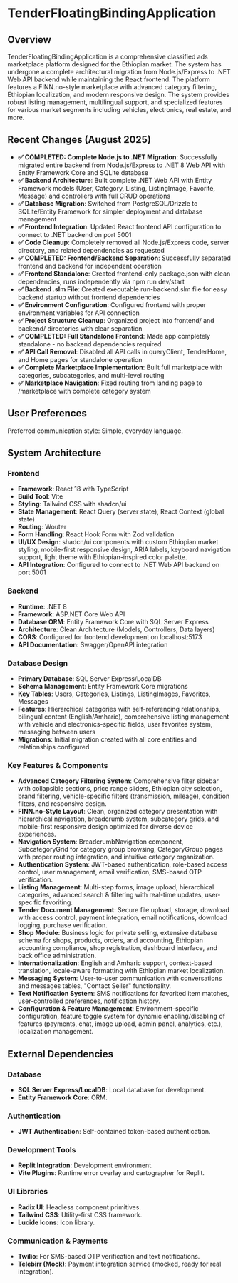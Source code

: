 # TenderFloatingBindingApplication

## Overview
TenderFloatingBindingApplication is a comprehensive classified ads marketplace platform designed for the Ethiopian market. The system has undergone a complete architectural migration from Node.js/Express to .NET Web API backend while maintaining the React frontend. The platform features a FINN.no-style marketplace with advanced category filtering, Ethiopian localization, and modern responsive design. The system provides robust listing management, multilingual support, and specialized features for various market segments including vehicles, electronics, real estate, and more.

## Recent Changes (August 2025)
- **✅ COMPLETED: Complete Node.js to .NET Migration**: Successfully migrated entire backend from Node.js/Express to .NET 8 Web API with Entity Framework Core and SQLite database
- **✅ Backend Architecture**: Built complete .NET Web API with Entity Framework models (User, Category, Listing, ListingImage, Favorite, Message) and controllers with full CRUD operations  
- **✅ Database Migration**: Switched from PostgreSQL/Drizzle to SQLite/Entity Framework for simpler deployment and database management
- **✅ Frontend Integration**: Updated React frontend API configuration to connect to .NET backend on port 5001
- **✅ Code Cleanup**: Completely removed all Node.js/Express code, server directory, and related dependencies as requested
- **✅ COMPLETED: Frontend/Backend Separation**: Successfully separated frontend and backend for independent operation
- **✅ Frontend Standalone**: Created frontend-only package.json with clean dependencies, runs independently via npm run dev/start
- **✅ Backend .slm File**: Created executable run-backend.slm file for easy backend startup without frontend dependencies
- **✅ Environment Configuration**: Configured frontend with proper environment variables for API connection
- **✅ Project Structure Cleanup**: Organized project into frontend/ and backend/ directories with clear separation
- **✅ COMPLETED: Full Standalone Frontend**: Made app completely standalone - no backend dependencies required
- **✅ API Call Removal**: Disabled all API calls in queryClient, TenderHome, and Home pages for standalone operation
- **✅ Complete Marketplace Implementation**: Built full marketplace with categories, subcategories, and multi-level routing
- **✅ Marketplace Navigation**: Fixed routing from landing page to /marketplace with complete category system

## User Preferences
Preferred communication style: Simple, everyday language.

## System Architecture

### Frontend
- **Framework**: React 18 with TypeScript
- **Build Tool**: Vite
- **Styling**: Tailwind CSS with shadcn/ui
- **State Management**: React Query (server state), React Context (global state)
- **Routing**: Wouter
- **Form Handling**: React Hook Form with Zod validation
- **UI/UX Design**: shadcn/ui components with custom Ethiopian market styling, mobile-first responsive design, ARIA labels, keyboard navigation support, light theme with Ethiopian-inspired color palette.
- **API Integration**: Configured to connect to .NET Web API backend on port 5001

### Backend
- **Runtime**: .NET 8
- **Framework**: ASP.NET Core Web API
- **Database ORM**: Entity Framework Core with SQL Server Express
- **Architecture**: Clean Architecture (Models, Controllers, Data layers)
- **CORS**: Configured for frontend development on localhost:5173
- **API Documentation**: Swagger/OpenAPI integration

### Database Design
- **Primary Database**: SQL Server Express/LocalDB
- **Schema Management**: Entity Framework Core migrations
- **Key Tables**: Users, Categories, Listings, ListingImages, Favorites, Messages
- **Features**: Hierarchical categories with self-referencing relationships, bilingual content (English/Amharic), comprehensive listing management with vehicle and electronics-specific fields, user favorites system, messaging between users
- **Migrations**: Initial migration created with all core entities and relationships configured

### Key Features & Components
- **Advanced Category Filtering System**: Comprehensive filter sidebar with collapsible sections, price range sliders, Ethiopian city selection, brand filtering, vehicle-specific filters (transmission, mileage), condition filters, and responsive design.
- **FINN.no-Style Layout**: Clean, organized category presentation with hierarchical navigation, breadcrumb system, subcategory grids, and mobile-first responsive design optimized for diverse device experiences.
- **Navigation System**: BreadcrumbNavigation component, SubcategoryGrid for category group browsing, CategoryGroup pages with proper routing integration, and intuitive category organization.
- **Authentication System**: JWT-based authentication, role-based access control, user management, email verification, SMS-based OTP verification.
- **Listing Management**: Multi-step forms, image upload, hierarchical categories, advanced search & filtering with real-time updates, user-specific favoriting.
- **Tender Document Management**: Secure file upload, storage, download with access control, payment integration, email notifications, download logging, purchase verification.
- **Shop Module**: Business logic for private selling, extensive database schema for shops, products, orders, and accounting, Ethiopian accounting compliance, shop registration, dashboard interface, and back office administration.
- **Internationalization**: English and Amharic support, context-based translation, locale-aware formatting with Ethiopian market localization.
- **Messaging System**: User-to-user communication with conversations and messages tables, "Contact Seller" functionality.
- **Text Notification System**: SMS notifications for favorited item matches, user-controlled preferences, notification history.
- **Configuration & Feature Management**: Environment-specific configuration, feature toggle system for dynamic enabling/disabling of features (payments, chat, image upload, admin panel, analytics, etc.), localization management.

## External Dependencies

### Database
- **SQL Server Express/LocalDB**: Local database for development.
- **Entity Framework Core**: ORM.

### Authentication
- **JWT Authentication**: Self-contained token-based authentication.

### Development Tools
- **Replit Integration**: Development environment.
- **Vite Plugins**: Runtime error overlay and cartographer for Replit.

### UI Libraries
- **Radix UI**: Headless component primitives.
- **Tailwind CSS**: Utility-first CSS framework.
- **Lucide Icons**: Icon library.

### Communication & Payments
- **Twilio**: For SMS-based OTP verification and text notifications.
- **Telebirr (Mock)**: Payment integration service (mocked, ready for real integration).